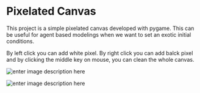 ﻿# Pixelated Canvas

This project is a simple pixelated canvas developed with pygame. 
This can be useful for agent based modelings when we want to set an exotic initial conditions.

By left click you can add white pixel. By right click you can add balck pixel and by clicking the middle key on mouse, you can clean the whole canvas.

![enter image description here](https://github.com/alifele/Computational-Physics/blob/main/Pixelated%20Canvas/images/Screenshot%20from%202022-02-26%2021-43-49.png?raw=true)

![enter image description here](https://github.com/alifele/Computational-Physics/blob/main/Pixelated%20Canvas/images/PixelatedCanvas.png?raw=true)
